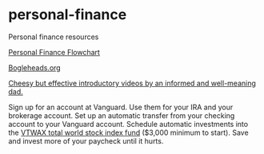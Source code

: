 # personal-finance
Personal finance resources


[Personal Finance Flowchart](https://i.imgur.com/lSoUQr2.png)

[Bogleheads.org](https://www.bogleheads.org/wiki/Getting_started)

[Cheesy but effective introductory videos by an informed and well-meaning dad.](https://www.bogleheads.org/wiki/Video:Bogleheads%C2%AE_investment_philosophy)

Sign up for an account at Vanguard. Use them for your IRA and your brokerage account. Set up an automatic transfer from your checking account to your Vanguard account. Schedule automatic investments into the [VTWAX total world stock index fund](https://investor.vanguard.com/investment-products/mutual-funds/profile/vtwax) ($3,000 minimum to start). Save and invest more of your paycheck until it hurts.
